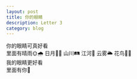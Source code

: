 ```yaml
---
layout: post
title: 你的眼睛
description: Letter 3
category: blog
---
```



你的眼睛可真好看<br>
里面有晴雨🌞🌧 日月🌝🌛 山川🛤 江河🌊 云雾🌥 花鸟🌈🌼<br>
我的眼睛更好看<br>
里面有你🐖<br>


